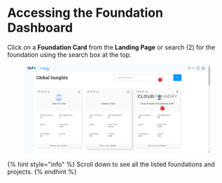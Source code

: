 # Accessing the Foundation Dashboard

Click on a **Foundation Card** from the **Landing Page** or search (2) for the foundation using the search box at the top.

<figure><img src="../../../../../.gitbook/assets/Access Foundation Dashboard.png" alt=""><figcaption></figcaption></figure>

{% hint style="info" %}
Scroll down to see all the listed foundations and projects.
{% endhint %}
